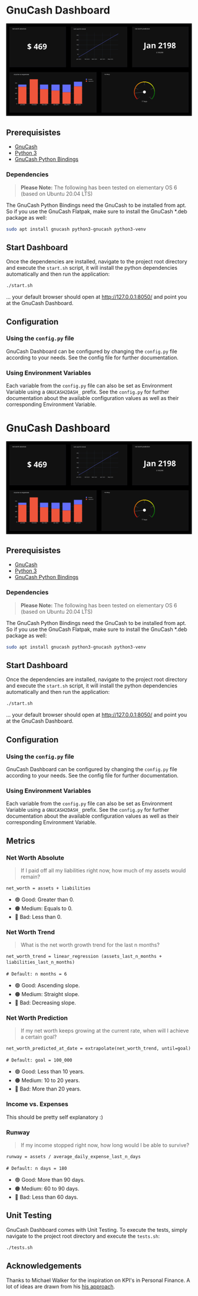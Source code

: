 # GnuCash Dashboard

![Screenshot of the GnuCash Dashboard](Screenshot.png)

## Prerequisistes

- [GnuCash](https://gnucash.org/)
- [Python 3](https://www.python.org/)
- [GnuCash Python Bindings](https://wiki.gnucash.org/wiki/Python_Bindings)

### Dependencies

> **Please Note:** The following has been tested on elementary OS 6 (based on Ubuntu 20.04 LTS)

The GnuCash Python Bindings need the GnuCash to be installed from apt. So if you use the GnuCash Flatpak,
make sure to install the GnuCash *.deb package as well:

```bash
sudo apt install gnucash python3-gnucash python3-venv
```

## Start Dashboard

Once the dependencies are installed, navigate to the project root directory and execute the `start.sh` script,
it will install the python dependencies automatically and then run the application:

```bash
./start.sh
```

... your default browser should open at http://127.0.0.1:8050/ and point you at the GnuCash Dashboard.

## Configuration

### Using the `config.py` file

GnuCash Dashboard can be configured by changing the `config.py` file according to your needs. See the config file for further documentation.

### Using Environment Variables

Each variable from the `config.py` file can also be set as Environment Variable using a `GNUCASH2DASH_` prefix. See the `config.py` for
further documentation about the available configuration values as well as their corresponding Environment Variable.

# GnuCash Dashboard

![Screenshot of the GnuCash Dashboard](Screenshot.png)

## Prerequisistes

- [GnuCash](https://gnucash.org/)
- [Python 3](https://www.python.org/)
- [GnuCash Python Bindings](https://wiki.gnucash.org/wiki/Python_Bindings)

### Dependencies

> **Please Note:** The following has been tested on elementary OS 6 (based on Ubuntu 20.04 LTS)

The GnuCash Python Bindings need the GnuCash to be installed from apt. So if you use the GnuCash Flatpak,
make sure to install the GnuCash *.deb package as well:

```bash
sudo apt install gnucash python3-gnucash python3-venv
```

## Start Dashboard

Once the dependencies are installed, navigate to the project root directory and execute the `start.sh` script,
it will install the python dependencies automatically and then run the application:

```bash
./start.sh
```

... your default browser should open at http://127.0.0.1:8050/ and point you at the GnuCash Dashboard.

## Configuration

### Using the `config.py` file

GnuCash Dashboard can be configured by changing the `config.py` file according to your needs. See the config file for further documentation.

### Using Environment Variables

Each variable from the `config.py` file can also be set as Environment Variable using a `GNUCASH2DASH_` prefix. See the `config.py` for
further documentation about the available configuration values as well as their corresponding Environment Variable.

## Metrics

### Net Worth Absolute

> If I paid off all my liabilities right now, how much of my assets would remain?

```
net_worth = assets + liabilities
```

- 🟢 Good: Greater than 0.
- 🟠 Medium: Equals to 0.
- 🔴 Bad: Less than 0.

### Net Worth Trend

> What is the net worth growth trend for the last n months?

```
net_worth_trend = linear_regression (assets_last_n_months + liabilities_last_n_months)

# Default: n months = 6
```

- 🟢 Good: Ascending slope.
- 🟠 Medium: Straight slope.
- 🔴 Bad: Decreasing slope.

### Net Worth Prediction

> If my net worth keeps growing at the current rate, when will I achieve a certain goal?

```
net_worth_predicted_at_date = extrapolate(net_worth_trend, until=goal)

# Default: goal = 100_000
```

- 🟢 Good: Less than 10 years.
- 🟠 Medium: 10 to 20 years.
- 🔴 Bad: More than 20 years.

### Income vs. Expenses

This should be pretty self explanatory :)

### Runway

> If my income stopped right now, how long would I be able to survive?

```
runway = assets / average_daily_expense_last_n_days

# Default: n days = 180
```

- 🟢 Good: More than 90 days.
- 🟠 Medium: 60 to 90 days.
- 🔴 Bad: Less than 60 days.

## Unit Testing

GnuCash Dashboard comes with Unit Testing. To execute the tests, simply navigate to the project root directory and execute the `tests.sh`:

```bash
./tests.sh
```

## Acknowledgements

Thanks to Michael Walker for the inspiration on KPI's in Personal Finance. A lot of ideas are drawn from his [his approach](https://memo.barrucadu.co.uk/personal-finance.html).